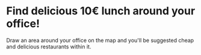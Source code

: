 # Find delicious 10€ lunch around your office!
Draw an area around your office on the map and you'll be suggested cheap and delicious restaurants within it.
